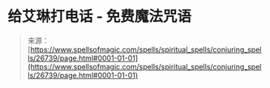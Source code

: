 <!--yml

category: 未分类

日期：2024-06-12 19:15:07

-->

# 给艾琳打电话 - 免费魔法咒语

> 来源：[https://www.spellsofmagic.com/spells/spiritual_spells/conjuring_spells/26739/page.html#0001-01-01](https://www.spellsofmagic.com/spells/spiritual_spells/conjuring_spells/26739/page.html#0001-01-01)
